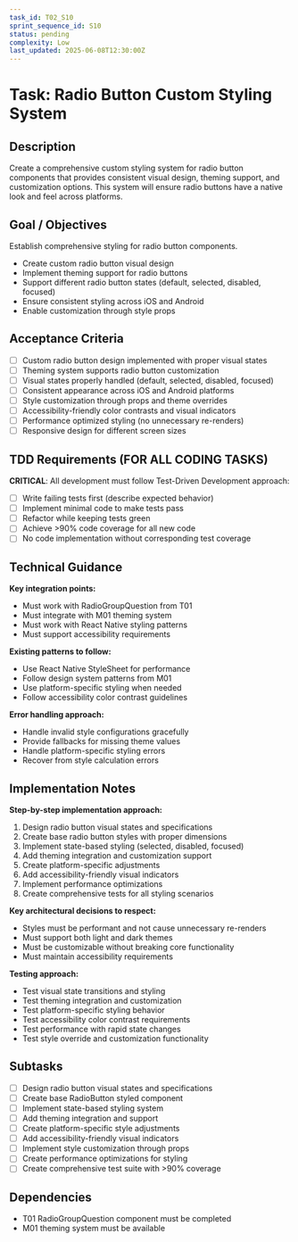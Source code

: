 ```yaml
---
task_id: T02_S10
sprint_sequence_id: S10
status: pending
complexity: Low
last_updated: 2025-06-08T12:30:00Z
---
```


# Task: Radio Button Custom Styling System

## Description
Create a comprehensive custom styling system for radio button components that provides consistent visual design, theming support, and customization options. This system will ensure radio buttons have a native look and feel across platforms.

## Goal / Objectives
Establish comprehensive styling for radio button components.
- Create custom radio button visual design
- Implement theming support for radio buttons
- Support different radio button states (default, selected, disabled, focused)
- Ensure consistent styling across iOS and Android
- Enable customization through style props

## Acceptance Criteria
- [ ] Custom radio button design implemented with proper visual states
- [ ] Theming system supports radio button customization
- [ ] Visual states properly handled (default, selected, disabled, focused)
- [ ] Consistent appearance across iOS and Android platforms
- [ ] Style customization through props and theme overrides
- [ ] Accessibility-friendly color contrasts and visual indicators
- [ ] Performance optimized styling (no unnecessary re-renders)
- [ ] Responsive design for different screen sizes

## TDD Requirements (FOR ALL CODING TASKS)
**CRITICAL**: All development must follow Test-Driven Development approach:
- [ ] Write failing tests first (describe expected behavior)
- [ ] Implement minimal code to make tests pass
- [ ] Refactor while keeping tests green
- [ ] Achieve >90% code coverage for all new code
- [ ] No code implementation without corresponding test coverage

## Technical Guidance
**Key integration points:**
- Must work with RadioGroupQuestion from T01
- Must integrate with M01 theming system
- Must work with React Native styling patterns
- Must support accessibility requirements

**Existing patterns to follow:**
- Use React Native StyleSheet for performance
- Follow design system patterns from M01
- Use platform-specific styling when needed
- Follow accessibility color contrast guidelines

**Error handling approach:**
- Handle invalid style configurations gracefully
- Provide fallbacks for missing theme values
- Handle platform-specific styling errors
- Recover from style calculation errors

## Implementation Notes
**Step-by-step implementation approach:**
1. Design radio button visual states and specifications
2. Create base radio button styles with proper dimensions
3. Implement state-based styling (selected, disabled, focused)
4. Add theming integration and customization support
5. Create platform-specific adjustments
6. Add accessibility-friendly visual indicators
7. Implement performance optimizations
8. Create comprehensive tests for all styling scenarios

**Key architectural decisions to respect:**
- Styles must be performant and not cause unnecessary re-renders
- Must support both light and dark themes
- Must be customizable without breaking core functionality
- Must maintain accessibility requirements

**Testing approach:**
- Test visual state transitions and styling
- Test theming integration and customization
- Test platform-specific styling behavior
- Test accessibility color contrast requirements
- Test performance with rapid state changes
- Test style override and customization functionality

## Subtasks
- [ ] Design radio button visual states and specifications
- [ ] Create base RadioButton styled component
- [ ] Implement state-based styling system
- [ ] Add theming integration and support
- [ ] Create platform-specific style adjustments
- [ ] Add accessibility-friendly visual indicators
- [ ] Implement style customization through props
- [ ] Create performance optimizations for styling
- [ ] Create comprehensive test suite with >90% coverage

## Dependencies
- T01 RadioGroupQuestion component must be completed
- M01 theming system must be available